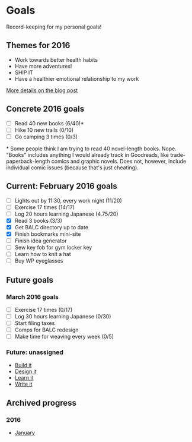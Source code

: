 # Goals
Record-keeping for my personal goals!

## Themes for 2016

* Work towards better health habits
* Have more adventures!
* SHIP IT
* Have a healthier emotional relationship to my work

[More details on the blog post](http://melanie-richards.com/blog/my-2015-in-review)

## Concrete 2016 goals

* [ ] Read 40 new books (6/40)*
* [ ] Hike 10 new trails (0/10)
* [ ] Go camping 3 times (0/3)

\* Some people think I am trying to read 40 novel-length books. Nope. "Books" includes anything I would already track in Goodreads, like trade-paperback-length comics and graphic novels. Does not, however, include individual comic issues (because that's just cheating).

## Current: February 2016 goals

* [ ] Lights out by 11:30, every work night (11/20)
* [ ] Exercise 17 times (14/17)
* [ ] Log 20 hours learning Japanese (4.75/20)
* [x] Read 3 books (3/3)
* [x] Get BALC directory up to date
* [x] Finish bookmarks mini-site
* [ ] Finish idea generator
* [ ] Sew key fob for gym locker key
* [ ] Learn how to knit a hat
* [ ] Buy WP eyeglasses

## Future goals

### March 2016 goals

* [ ] Exercise 17 times (0/17)
* [ ] Log 30 hours learning Japanese (0/30)
* [ ] Start filing taxes
* [ ] Comps for BALC redesign
* [ ] Make time for weaving every week (0/5)

### Future: unassigned

* [Build it](future/build-it.md)
* [Design it](future/design-it.md)
* [Learn it](future/learn-it.md)
* [Write it](future/write-it.md)

## Archived progress

### 2016

* [January](archive/2016/january.md)
